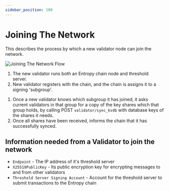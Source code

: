 ```yaml
---
sidebar_position: 100
---
```


# Joining The Network

This describes the process by which a new validator node can join the network.

![Joining The Network Flow](/sequenceDiagrams/joiningTheNetwork.svg)

1. The new validator runs both an Entropy chain node and threshold server.
1. New validator registers with the chain, and the chain is assigns it to a signing 'subgroup'.
<!-- // JA a mix of substrate stuff then the extra stuff below see https://wiki.polkadot.network/docs/maintain-guides-how-to-validate-polkadot#:~:text=You%20can%20go%20to%20the,will%20become%20an%20active%20validator. -->
1. Once a new validator knows which subgroup it has joined, it asks current validators in that group for a copy of the key shares which that group holds, by calling POST `validator/sync_kvdb` with database keys of the shares it needs.
1. Once all shares have been received, informs the chain that it has successfully synced. 

## Information needed from a Validator to join the network

- `Endpoint` -  The IP address of it's threshold server
- `X25519PublicKey` - Its public encryption key for encrypting messages to and from other validators
- `Threshold Server Signing Account` - Account for the threshold server to submit transactions to the Entropy chain
